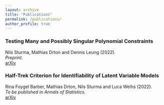 ```yaml
---
layout: archive
title: "Publications"
permalink: /publications/
author_profile: true
---
```


<!-- {% if author.googlescholar %}
  You can also find my articles on <u><a href="{{author.googlescholar}}">my Google Scholar profile</a>.</u>
{% endif %}

{% include base_path %}

{% for post in site.publications reversed %}
  {% include archive-single.html %}
{% endfor %}
 -->

### Testing Many and Possibly Singular Polynomial Constraints
Nils Sturma, Mathias Drton and Dennis Leung (2022). \
*Preprint.* \
[arXiv](https://arxiv.org/abs/2208.11756)

### Half-Trek Criterion for Identifiability of Latent Variable Models
Rina Foygel Barber, Mathias Drton, Nils Sturma and Luca Weihs (2022). \
*To be published in Annals of Statistics.* \
[arXiv](https://arxiv.org/abs/2201.04457)
